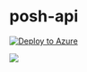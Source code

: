 # posh-api

[![Deploy to Azure](https://aka.ms/deploytoazurebutton)](https://portal.azure.com/#create/Microsoft.Template/uri/https%3A%2F%2Fraw.githubusercontent.com%2Frvdwegen%2Fposh-api%2Fmain%2FAzDeploy-FunctionApp.json)

<a href="http://armviz.io/#/?load=https://portal.azure.com/#create/Microsoft.Template/uri/https%3A%2F%2Fraw.githubusercontent.com%2Frvdwegen%2Fposh-api%2Fmain%2FAzDeploy-FunctionApp.json" target="_blank">
<img src="http://armviz.io/visualizebutton.png"/>
